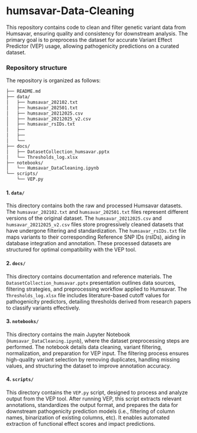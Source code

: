 # humsavar-Data-Cleaning

This repository contains code to clean and filter genetic variant data from Humsavar, ensuring quality and consistency for downstream analysis. The primary goal is to preprocess the dataset for accurate Variant Effect Predictor (VEP) usage, allowing pathogenicity predictions on a curated dataset.

### Repository structure

The repository is organized as follows:
```bash
├── README.md
├── data/
│   ├── humsavar_202102.txt
│   ├── humsavar_202501.txt
│   ├── humsavar_20212025.csv
│   ├── humsavar_20212025_v2.csv
│   ├── humsavar_rsIDs.txt
│   ├── 
│   ├── 
│   └──
├── docs/
│   ├── DatasetCollection_humsavar.pptx
│   └── Thresholds_log.xlsx
├── notebooks/
│   └── Humsavar_DataCleaning.ipynb
└── scripts/
    └── VEP.py
```


#### 1. `data/`

This directory contains both the raw and processed Humsavar datasets. The `humsavar_202102.txt` and `humsavar_202501.txt` files represent different versions of the original dataset. The `humsavar_20212025.csv` and `humsavar_20212025_v2.csv` files store progressively cleaned datasets that have undergone filtering and standardization. The `humsavar_rsIDs.txt` file maps variants to their corresponding Reference SNP IDs (rsIDs), aiding in database integration and annotation. These processed datasets are structured for optimal compatibility with the VEP tool.


#### 2. `docs/`

This directory contains documentation and reference materials. The `DatasetCollection_humsavar.pptx` presentation outlines data sources, filtering strategies, and preprocessing workflow applied to Humsavar. The `Thresholds_log.xlsx` file includes literature-based cutoff values for pathogenicity predictors, detailing thresholds derived from research papers to classify variants effectively.


#### 3. `notebooks/`

This directory contains the main Jupyter Notebook (`Humsavar_DataCleaning.ipynb`), where the dataset preprocessing steps are performed. The notebook details data cleaning, variant filtering, normalization, and preparation for VEP input. The filtering process ensures high-quality variant selection by removing duplicates, handling missing values, and structuring the dataset to improve annotation accuracy.


#### 4. `scripts/`

This directory contains the `VEP.py` script, designed to process and analyze output from the VEP tool. After running VEP, this script extracts relevant annotations, standardizes the output format, and prepares the data for downstream pathogenicity prediction models (i.e., filtering of column names, binarization of existing columns, etc). It enables automated extraction of functional effect scores and impact predictions.
